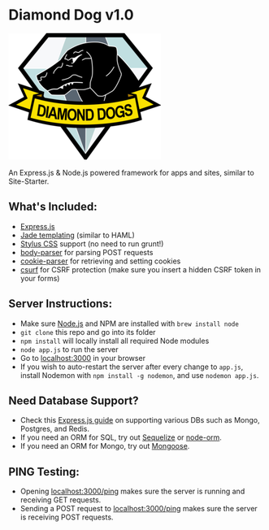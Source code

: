 Diamond Dog v1.0
==============

![Diamond Dogs](/public/img/diamond_dogs.png)

An Express.js & Node.js powered framework for apps and sites, similar to Site-Starter.

What's Included:
----------------

* [Express.js](http://expressjs.com/)
* [Jade templating](http://jade-lang.com/) (similar to HAML)
* [Stylus CSS](https://learnboost.github.io/stylus/) support (no need to run grunt!)
* [body-parser](https://github.com/expressjs/body-parser) for parsing POST requests
* [cookie-parser](https://github.com/expressjs/cookie-parser) for retrieving and setting cookies
* [csurf](https://github.com/expressjs/csurf) for CSRF protection (make sure you insert a hidden CSRF token in your forms)

Server Instructions:
-------------------

* Make sure [Node.js](https://nodejs.org/) and NPM are installed with `brew install node`
* `git clone` this repo and go into its folder
* `npm install` will locally install all required Node modules
* `node app.js` to run the server
* Go to [localhost:3000](http://localhost:3000/) in your browser
* If you wish to auto-restart the server after every change to `app.js`, install Nodemon with `npm install -g nodemon`, and use `nodemon app.js`.

Need Database Support?
----------------------

* Check this [Express.js guide](http://expressjs.com/guide/database-integration.html) on supporting various DBs such as Mongo, Postgres, and Redis.
* If you need an ORM for SQL, try out [Sequelize](http://docs.sequelizejs.com/en/latest/) or [node-orm](https://github.com/dresende/node-orm2).
* If you need an ORM for Mongo, try out [Mongoose](http://mongoosejs.com/).

PING Testing:
-------------

* Opening [localhost:3000/ping](http://localhost:3000/ping) makes sure the server is running and receiving GET requests.
* Sending a POST request to [localhost:3000/ping](http://localhost:3000/ping) makes sure the server is receiving POST requests.
